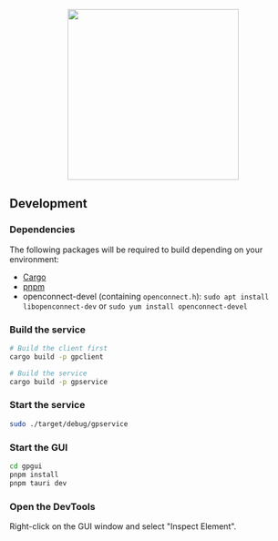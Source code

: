 <p align="center">
  <img width="300" src="https://github.com/yuezk/GlobalProtect-openconnect/assets/3297602/9242df9c-217d-42ab-8c21-8f9f69cd4eb5">
</p>

## Development

### Dependencies

The following packages will be required to build depending on your environment:

- [Cargo](https://doc.rust-lang.org/cargo/getting-started/installation.html)
- [pnpm](https://pnpm.io/installation)
- openconnect-devel (containing `openconnect.h`): `sudo apt install libopenconnect-dev` or `sudo yum install openconnect-devel`

### Build the service

```sh
# Build the client first
cargo build -p gpclient

# Build the service
cargo build -p gpservice
```

### Start the service

```sh
sudo ./target/debug/gpservice
```

### Start the GUI

```sh
cd gpgui
pnpm install
pnpm tauri dev
```

### Open the DevTools

Right-click on the GUI window and select "Inspect Element".
